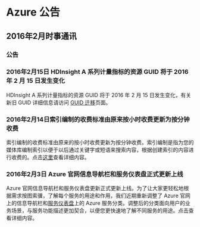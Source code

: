 <properties
	pageTitle="历史公告 2016年2月 - Azure"
    description="历史公告 2016年2月"
    services=""
    documentationCenter=""
    authors=""
    manager=""
    editor=""
    tags=""/>

<tags ms.service="what-is-new_archives" ms.date="" wacn.date="" wacn.lang="cn"/>

# Azure 公告
## 2016年2月时事通讯

### 公告
### 2016年2月15日 HDInsight A 系列计量指标的资源 GUID 将于 2016 年 2 月 15 日发生变化
HDInsight A 系列计量指标的资源 GUID 将于 2016 年 2 月 15 日发生变化，有关新旧 GUID 详细信息请访问 [GUID 迁移](/support/guid-migration)页面。

### 2016年2月14日索引编制的收费标准由原来按小时收费更新为按分钟收费
索引编制的收费标准由原来的按小时收费更新为按分钟收费。索引编制是指为您的媒体库编制索引以便于以后通过关键字或短语来搜索内容，根据创建索引的内容进行收费的。点击[这里](/pricing/details/media-services/)查看详细内容。

### 2016年2月3日 Azure 官网信息导航栏和服务仪表盘正式更新上线
Azure 官网信息导航栏和服务仪表盘更新正式更新上线。为了让大家更轻松地根据需求按图索骥，了解每个服务的用途和作用，我们近期重新调整了 Azure 官网上的信息导航栏和[服务仪表盘](/support/service-dashboard/)上的 Azure 服务分类。调整后的分类面向用户的业务场景，与服务功能描述更加契合，以便您更快速地了解不同服务的用途。点击查看详细内容。
